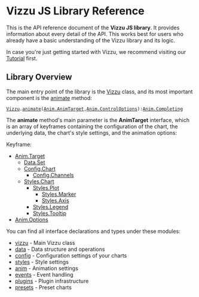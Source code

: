# Vizzu JS Library Reference

This is the API reference document of the **Vizzu JS library**. It provides
information about every detail of the API. This works best for users who already
have a basic understanding of the Vizzu library and its logic.

In case you're just getting started with Vizzu, we recommend visiting our
[Tutorial](../tutorial/index.md) first.

## Library Overview

The main entry point of the library is the [Vizzu](./classes/vizzu.Vizzu.md)
class, and its most important component is the
[animate](./classes/vizzu.Vizzu.md#animate) method:

[`Vizzu`](./classes/vizzu.Vizzu.md)`.`[`animate`](./classes/vizzu.Vizzu.md#animate)`(`[`Anim.AnimTarget`](./modules/types_anim.md#AnimTarget)`,`[`Anim.ControlOptions`](./interfaces/types_anim.ControlOptions.md)`):`[`Anim.Completing`](./modules/animcompleting.md)

The **animate** method's main parameter is the **AnimTarget** interface, which
is an array of keyframes containing the configuration of the chart, the
underlying data, the chart's style settings, and the animation options:

Keyframe:

- [Anim.Target](./interfaces/types_anim.Target.md)
    - [Data.Set](./modules/types_data.md#Set)
    - [Config.Chart](./interfaces/types_config.Chart.md)
        - [Config.Channels](./interfaces/types_config.Channel.md)
    - [Styles.Chart](./interfaces/types_styles.Chart.md)
        - [Styles.Plot](./interfaces/types_styles.Plot.md)
            - [Styles.Marker](./interfaces/types_styles.Marker.md)
            - [Styles.Axis](./interfaces/types_styles.Axis.md)
        - [Styles.Legend](./interfaces/types_styles.Legend.md)
        - [Styles.Tooltip](./interfaces/types_styles.Tooltip.md)
- [Anim.Options](interfaces/types_anim.Options.md)

You can find all interface declarations and types under these modules:

- [vizzu](./modules/vizzu.md) - Main Vizzu class
- [data](./modules/types_data.md) - Data structure and operations
- [config](./modules/types_config.md) - Configuration settings of your charts
- [styles](./modules/types_styles.md) - Style settings
- [anim](./modules/types_anim.md) - Animation settings
- [events](./modules/events.md) - Event handling
- [plugins](./modules/plugins.md) - Plugin infrastructure
- [presets](./modules/types_presets.md) - Preset charts
